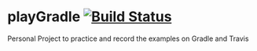 # playGradle [![Build Status](https://travis-ci.org/Prussia/playGradle.svg?branch=master)](https://travis-ci.org/Prussia/playGradle)
Personal Project to practice and record the examples on Gradle and Travis